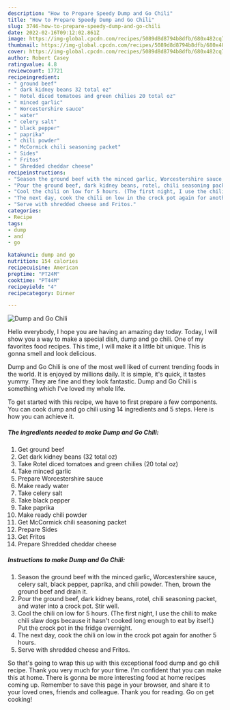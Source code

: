 ```yaml
---
description: "How to Prepare Speedy Dump and Go Chili"
title: "How to Prepare Speedy Dump and Go Chili"
slug: 3746-how-to-prepare-speedy-dump-and-go-chili
date: 2022-02-16T09:12:02.861Z
image: https://img-global.cpcdn.com/recipes/5089d8d8794b8dfb/680x482cq70/dump-and-go-chili-recipe-main-photo.jpg
thumbnail: https://img-global.cpcdn.com/recipes/5089d8d8794b8dfb/680x482cq70/dump-and-go-chili-recipe-main-photo.jpg
cover: https://img-global.cpcdn.com/recipes/5089d8d8794b8dfb/680x482cq70/dump-and-go-chili-recipe-main-photo.jpg
author: Robert Casey
ratingvalue: 4.8
reviewcount: 17721
recipeingredient:
- " ground beef"
- " dark kidney beans 32 total oz"
- " Rotel diced tomatoes and green chilies 20 total oz"
- " minced garlic"
- " Worcestershire sauce"
- " water"
- " celery salt"
- " black pepper"
- " paprika"
- " chili powder"
- " McCormick chili seasoning packet"
- " Sides"
- " Fritos"
- " Shredded cheddar cheese"
recipeinstructions:
- "Season the ground beef with the minced garlic, Worcestershire sauce, celery salt, black pepper, paprika, and chili powder. Then, brown the ground beef and drain it."
- "Pour the ground beef, dark kidney beans, rotel, chili seasoning packet, and water into a crock pot. Stir well."
- "Cool the chili on low for 5 hours. (The first night, I use the chili to make chili slaw dogs because it hasn&#39;t cooked long enough to eat by itself.) Put the crock pot in the fridge overnight."
- "The next day, cook the chili on low in the crock pot again for another 5 hours."
- "Serve with shredded cheese and Fritos."
categories:
- Recipe
tags:
- dump
- and
- go

katakunci: dump and go 
nutrition: 154 calories
recipecuisine: American
preptime: "PT24M"
cooktime: "PT44M"
recipeyield: "4"
recipecategory: Dinner

---
```



![Dump and Go Chili](https://img-global.cpcdn.com/recipes/5089d8d8794b8dfb/680x482cq70/dump-and-go-chili-recipe-main-photo.jpg)

Hello everybody, I hope you are having an amazing day today. Today, I will show you a way to make a special dish, dump and go chili. One of my favorites food recipes. This time, I will make it a little bit unique. This is gonna smell and look delicious.



Dump and Go Chili is one of the most well liked of current trending foods in the world. It is enjoyed by millions daily. It is simple, it's quick, it tastes yummy. They are fine and they look fantastic. Dump and Go Chili is something which I've loved my whole life.


To get started with this recipe, we have to first prepare a few components. You can cook dump and go chili using 14 ingredients and 5 steps. Here is how you can achieve it.

<!--inarticleads1-->

##### The ingredients needed to make Dump and Go Chili:

1. Get  ground beef
1. Get  dark kidney beans (32 total oz)
1. Take  Rotel diced tomatoes and green chilies (20 total oz)
1. Take  minced garlic
1. Prepare  Worcestershire sauce
1. Make ready  water
1. Take  celery salt
1. Take  black pepper
1. Take  paprika
1. Make ready  chili powder
1. Get  McCormick chili seasoning packet
1. Prepare  Sides
1. Get  Fritos
1. Prepare  Shredded cheddar cheese




<!--inarticleads2-->

##### Instructions to make Dump and Go Chili:

1. Season the ground beef with the minced garlic, Worcestershire sauce, celery salt, black pepper, paprika, and chili powder. Then, brown the ground beef and drain it.
1. Pour the ground beef, dark kidney beans, rotel, chili seasoning packet, and water into a crock pot. Stir well.
1. Cool the chili on low for 5 hours. (The first night, I use the chili to make chili slaw dogs because it hasn&#39;t cooked long enough to eat by itself.) Put the crock pot in the fridge overnight.
1. The next day, cook the chili on low in the crock pot again for another 5 hours.
1. Serve with shredded cheese and Fritos.




So that's going to wrap this up with this exceptional food dump and go chili recipe. Thank you very much for your time. I'm confident that you can make this at home. There is gonna be more interesting food at home recipes coming up. Remember to save this page in your browser, and share it to your loved ones, friends and colleague. Thank you for reading. Go on get cooking!
